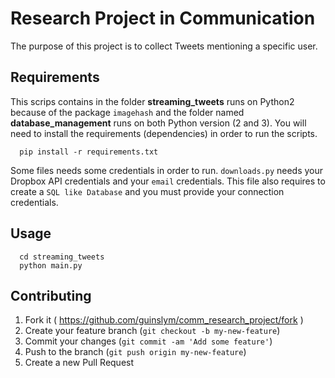 # Research Project in Communication

The purpose of this project is to collect Tweets mentioning a specific user.

## Requirements

This scrips contains in the folder **streaming_tweets** runs on Python2 because of the package `imagehash` and the folder named **database_management** runs on both Python version (2 and 3). You will need to install the requirements (dependencies) in order to run the scripts.
```
  pip install -r requirements.txt
```
Some files needs some credentials in order to run. `downloads.py` needs your Dropbox API credentials and your `email` credentials. This file also requires to create a `SQL like Database` and you must provide your connection credentials.


## Usage
```
  cd streaming_tweets
  python main.py
```



## Contributing

1. Fork it ( https://github.com/guinslym/comm_research_project/fork )
2. Create your feature branch (`git checkout -b my-new-feature`)
3. Commit your changes (`git commit -am 'Add some feature'`)
4. Push to the branch (`git push origin my-new-feature`)
5. Create a new Pull Request
